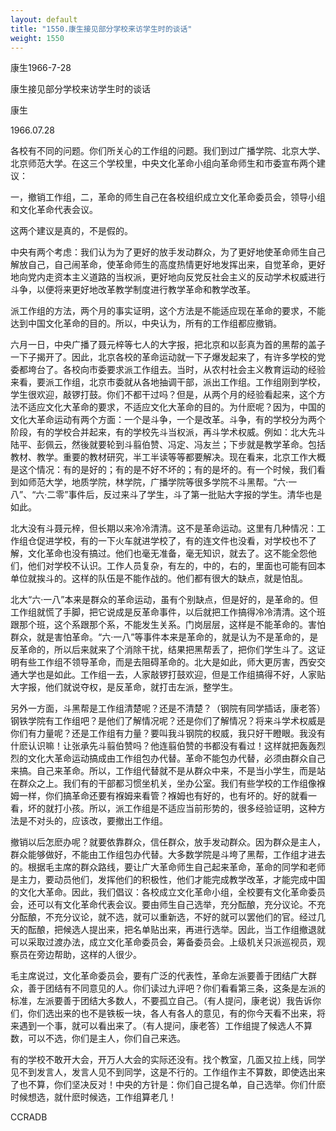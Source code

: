 ```yaml
---
layout: default
title: "1550.康生接见部分学校来访学生时的谈话"
weight: 1550
---
```


康生1966-7-28

康生接见部分学校来访学生时的谈话

康生

1966.07.28

各校有不同的问题。你们所关心的工作组的问题。我们到过广播学院、北京大学、北京师范大学。在这三个学校里，中央文化革命小组向革命师生和市委宣布两个建议：

一，撤销工作组，二，革命的师生自己在各校组织成立文化革命委员会，领导小组和文化革命代表会议。

这两个建议是真的，不是假的。

中央有两个考虑：我们认为为了更好的放手发动群众，为了更好地使革命师生自己解放自己，自己闹革命，使革命师生的高度热情更好地发挥出来，自觉革命，更好地向党内走资本主义道路的当权派，更好地向反党反社会主义的反动学术权威进行斗争，以便将来更好地改革教学制度进行教学革命和教学改革。

派工作组的方法，两个月的事实证明，这个方法是不能适应现在革命的要求，不能达到中国文化革命的目的。所以，中央认为，所有的工作组都应撤销。

六月一日，中央广播了聂元梓等七人的大字报，把北京和以彭真为首的黑帮的盖子一下子揭开了。因此，北京各校的革命运动就一下子爆发起来了，有许多学校的党委都垮台了。各校向市委要求派工作组去。当时，从农村社会主义教育运动的经验来看，要派工作组，北京市委就从各地抽调干部，派出工作组。工作组刚到学校，学生很欢迎，敲锣打鼓。你们不都干过吗？但是，从两个月的经验看起来，这个方法不适应文化大革命的要求，不适应文化大革命的目的。为什麽呢？因为，中国的文化大革命运动有两个方面：一个是斗争，一个是改革。斗争，有的学校分为两个阶段，有的学校合并起来，有的学校先斗当权派，再斗学术权威。例如：北大先斗陆平、彭佩云，然後就要轮到斗翦伯赞、冯定、冯友兰；下步就是教学革命。包括教材、教学。重要的教材研究，半工半读等等都要解决。现在看来，北京工作大概是这个情况：有的是好的；有的是不好不坏的；有的是坏的。有一个时候，我们看到如师范大学，地质学院，林学院，广播学院等很多学院不斗黑帮。“六·一八”、“六·二零”事件后，反过来斗了学生，斗了第一批贴大字报的学生。清华也是如此。

北大没有斗聂元梓，但长期以来冷冷清清。这不是革命运动。这里有几种情况：工作组仓促进学校，有的一下火车就进学校了，有的连文件也没看，对学校也不了解，文化革命也没有搞过。他们也毫无准备，毫无知识，就去了。这不能全怨他们，他们对学校不认识。工作人员复杂，有左的，中的，右的，里面也可能有回本单位就挨斗的。这样的队伍是不能作战的。他们都有很大的缺点，就是怕乱。

北大“六·一八”本来是群众的革命运动，虽有个别缺点，但是好的，是革命的。但工作组就慌了手脚，把它说成是反革命事件，以后就把工作搞得冷冷清清。这个班跟那个班，这个系跟那个系，不能发生关系。门岗层层，这样是不能革命的。害怕群众，就是害怕革命。“六·一八”等事件本来是革命的，就是认为不是革命的，是反革命的，所以后来就来了个消除干扰，结果把黑帮丢了，把你们学生斗了。这证明有些工作组不领导革命，而是去阻碍革命的。北大是如此，师大更厉害，西安交通大学也是如此。工作组一去，人家敲锣打鼓欢迎，但是工作组搞得不好，人家贴大字报，他们就说夺权，是反革命，就打击左派，整学生。

另外一方面，斗黑帮是工作组清楚呢？还是不清楚？（钢院有同学插话，康老答）钢铁学院有工作组吧？是他们了解情况呢？还是你们了解情况？将来斗学术权威是你们有力量呢？还是工作组有力量？要叫我斗钢院的权威，我只好干瞪眼。我没有什麽认识嘛！让张承先斗翦伯赞吗？他连翦伯赞的书都没有看过！这样就把轰轰烈烈的文化大革命运动搞成由工作组包办代替。革命不能包办代替，必须由群众自己来搞。自己来革命。所以，工作组代替就不是从群众中来，不是当小学生，而是站在群众之上。我们有的干部都习惯坐机关，坐办公室。我们有些学校的工作组像褓姆一样，你们搞革命还要有褓姆来看管？褓姆也有好的，也有坏的。好的就看一看，坏的就打小孩。所以，派工作组是不适应当前形势的，很多经验证明，这种方法是不对头的，应该改，要撤出工作组。

撤销以后怎麽办呢？就要依靠群众，信任群众，放手发动群众。因为群众是主人，群众能够做好，不能由工作组包办代替。大多数学院是斗垮了黑帮，工作组才进去的。根据毛主席的群众路线，要让广大革命师生自己起来革命，革命的同学和老师是主力，要动员他们，发挥他们的积极性，他们才能完成教学改革，才能完成中国的文化大革命。因此，我们倡议：各校成立文化革命小组，全校要有文化革命委员会，还可以有文化革命代表会议。要由师生自己选举，充分酝酿，充分议论。不充分酝酿，不充分议论，就不选，就可以重新选，不好的就可以罢他们的官。经过几天的酝酿，把候选人提出来，把名单贴出来，再进行选举。因此，当工作组撤退就可以采取过渡办法，成立文化革命委员会，筹备委员会。上级机关只派巡视员，观察员在旁边帮助，这样的人很少。

毛主席说过，文化革命委员会，要有广泛的代表性，革命左派要善于团结广大群众，善于团结有不同意见的人。你们读过九评吧？你们看看第三条，这条是左派的标准，左派要善于团结大多数人，不要孤立自己。（有人提问，康老说）我告诉你们，你们选出来的也不是铁板一块，各人有各人的意见，有的你今天看不出来，将来遇到一个事，就可以看出来了。（有人提问，康老答）工作组提了候选人不算数，可以不选，你们是主人，你们自己来选。

有的学校不敢开大会，开万人大会的实际还没有。找个教室，几面又拉上线，同学见不到发言人，发言人见不到同学，这是不行的。工作组作主不算数，即使选出来了也不算，你们坚决反对！中央的方针是：你们自己提名单，自己选举。你们什麽时候想选，就什麽时候选，工作组算老几！

CCRADB

